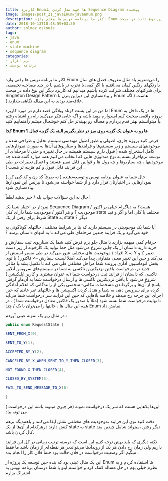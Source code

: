 ```yaml
---
title: کاربرد Enumها جهت مدل کردن یک Sequence Diagram پیچیده
image: images/post_21_javaEnum/javaenum.png
description: اکثر ما برنامه نویس ها وقتی واژه Enum را می‌شنویم یاد مثال معروف فصل های سال یا رنگهای رنگین کمان می‌افتیم یا اگر کمی با تجربه تر باشیم یا در چند مصاحبه تخصصی برای شرکتهای مختلف شرکت کرده باشیم میدانیم که کاربرد دیگر این نوع داده در مبحث Singleton Design Pattern و پیاده‌سازی این دیزاین پترن با Enum هاست ( اگه علاقه‌مند بودید به این مقاله نگاهی بندازید ). اما من در این پست کوتاه وبلاگی قصد دارم در مورد کاربرد Enum ها در یک داخل یه پروژه واقعی صحبت کنم امیدوارم مفید باشه و اگه جایی فکر می‌کنید راه رو اشتباه رفتم یا میتوانستم بهتر قدم بردارم و مسأله رو بهینه‌تر حل کنم خوشحال میشم راهنماییم کنید.
date: 2018-10-13T10:48:59+03:30
author: solmaz_oskouie
tags:
- java
- enum
- state machine
- sequence diagram
categories:
- نرم افزار
- برنامه نویسی
---
```


اکثر ما برنامه نویس ها وقتی واژه Enum را می‌شنویم یاد مثال معروف فصل های سال یا رنگهای رنگین کمان می‌افتیم یا اگر کمی با تجربه تر باشیم یا در چند مصاحبه تخصصی برای شرکتهای مختلف شرکت کرده باشیم میدانیم که کاربرد دیگر این نوع داده در مبحث Singleton Design Pattern و پیاده‌سازی این دیزاین پترن با Enum هاست ( اگه علاقه‌مند بودید به این [مقاله](https://javarevisited.blogspot.com/2012/07/why-enum-singleton-are-better-in-java.html) نگاهی بندازید ).

اما من در این پست کوتاه وبلاگی قصد دارم در مورد کاربرد Enum ها در یک داخل یه پروژه واقعی صحبت کنم امیدوارم مفید باشه و اگه جایی فکر می‌کنید راه رو اشتباه رفتم یا میتوانستم بهتر قدم بردارم و مسأله رو بهینه‌تر حل کنم خوشحال میشم راهنماییم کنید.

**کجا Enum ها رو به عنوان یک گزینه روی میز در نظر بگیریم البته یک گزینه فعال ؟**

فرض کنید پروژه جاری، اصولی و طبق اصول مهندسی سیستم تحلیل و طراحی شده و موجودیتهای سیستم و زیر سیستم‌ها و فرایندها و سناریوهای آن‌ها به صورت نمودارهایی کامل استخراج شده ( قبول دارم سیستم همیشه در حال تغییره و حتی تا مرحله‌ای از توسعه نرم‌افزار بسته به نوع متدلوژی هایی که انتخاب می‌کنیم همه موارد گفته شده چه موجودیتها ، چه سناریوها و چه رول ها و قوانین قابل تغییر هستند و اعمال تغییرات در طی این فرایند قابل قبول و کم هزینه تر هست ) .

حال شما به عنوان برنامه نویس و توسعه‌دهنده ( نه صرفاً کد زن و کد کپی کن ) نمودارهایی در اختیارتان قرار دارد و از شما خواسته می‌شود تا بیزنس این نمودارها پیاده‌سازی شود.

حال به این سؤالات جواب بله / خیر بدهید لطفاً !

نمودار در اختیار شما یک Sequence Diagram هست؟ یه دیاگرام خیلی پر اکتور / موجودیت ؟ و هر اکتور / موجودیت شما دارای کلی state مختلف با کلی اما و اگر و قید شرط برای رفتن از یک State به state دیگر ؟

آیا شما یک موجودیتی در سیستم دارید که بنا بر شرایط مختلف ، حالتهای گوناگونی به خود می‌گیرد و یک فرایند چندین مرحله‌ای طی می‌کند تا به انتهای داستان برسد ؟

حرفام کمی مبهمه بزارید با مثال جلو برم فرض کنید شما یک سناریوی ثبت سفارش و خرید دارید داستان از یک جایی شروع می‌شود مثل خط تولید یک کارخونه از زیر دست افراد / موجودیت های مختلف عبور می‌کند در طی مسیر اسمش از X به Y و Z تغییر می‌کند و حین این تغییر معنی متفاوتی پیدا می‌کند (مثلا لیست سفارش –> فاکتور ) یا توی بخش اتوماسیون اداری پرونده شما مراحل مختلفی طی می کنه تا تکمیل بشه.یا مثالی جدید تر، درخواست یافتن نزدیکترین تاکسی به شما در سیستم‌های سرویس آنلاین تاکسی که داستان از فرایند ثبت درخواست شما (به عنوان مشتری و کاربر اپلیکیشن ) شروع می‌شود تا یافتن نزدیکترین تاکسی ها و ارسال درخواست شما به آن‌هاو گرفتن پاسخ از آن‌ها و برگرداندن مشخصات مکانی- شخصی یکی از رانندگانی که اعلام آمادگی کرده برای سرویس دهی به شما و هندل کردن اکسپشن ها و حالتهای غیر عادی که حین اجرای این چرخه رخ میدهد و خلاصه بلاهایی که حین این فرایند سر درخواست شما می‌آید تا نهایت درخواست شما بسته شود (مثلاً با صدور یک فاکتور معادل درخواست شما ) . در همه این مثال ها ، حالتها را می‌توان با یک / چند Enum نمایش داد.

در مثال زیر یک نمونه عینی آوردم :

```java
public enum RequestState {

SENT_FROM_X(0),

SENT_TO_Y(1),

ACCEPTED_BY_Y(2),

CANCELED_BY_X_WHEN_SENT_TO_Y_THEN_CLOSED(3),

NOT_FOUND_X_THEN_CLOSED(4),

CLOSED_BY_SYSTEM(5),

FAIL_TO_SEND_MESSAGE_TO_X(6)

}
```

این‌ها بلاهایی هست که سر یک درخواست نمونه (هر چیزی میتونه باشه این درخواست ) می تونه بیاد

دقت کنید توی این فرایند ،موجودیت های مختلفی نقش ایفا می‌کنند و باهمدیگه برهم کنش دارند درهرکدام از آن‌ها از یک state به state دیگر رفتن ،میتواند شامل چندین متد کال کردن باشد.

نکته دیگری که باید بهش توجه کنیم این است که درسته ترتیب زمانی در کل این فرایند داریم ولی زمان رخ دادن هر یک از رویدادها می‌توانددر هر نقطه‌ای از زمان باشد ما فقط میگیم اگر وضعیت درخواست در فلان حالت بود حتماً فلان کار را انجام بده .

این یک مثال عینی بود که بنده حین توسعه یک پروژه از Enum ها استفاده کردم و به نظرم خیلی بهم در حل مساله کمک کرد و خواستم اینو با شما دوستان برنامه نویس به اشتراک بزارم